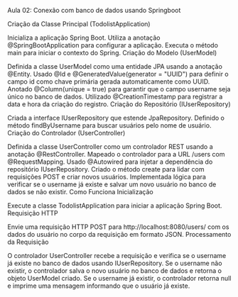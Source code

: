 Aula 02: Conexão com banco de dados usando Springboot

Criação da Classe Principal (TodolistApplication)

Inicializa a aplicação Spring Boot.
Utiliza a anotação @SpringBootApplication para configurar a aplicação.
Executa o método main para iniciar o contexto do Spring.
Criação do Modelo (UserModel)

Definida a classe UserModel como uma entidade JPA usando a anotação @Entity.
Usado @Id e @GeneratedValue(generator = "UUID") para definir o campo id como chave primária gerada automaticamente como UUID.
Anotado @Column(unique = true) para garantir que o campo username seja único no banco de dados.
Utilizado @CreationTimestamp para registrar a data e hora da criação do registro.
Criação do Repositório (IUserRepository)

Criada a interface IUserRepository que estende JpaRepository.
Definido o método findByUsername para buscar usuários pelo nome de usuário.
Criação do Controlador (UserController)

Definida a classe UserController como um controlador REST usando a anotação @RestController.
Mapeado o controlador para a URL /users com @RequestMapping.
Usado @Autowired para injetar a dependência do repositório IUserRepository.
Criado o método create para lidar com requisições POST e criar novos usuários.
Implementada lógica para verificar se o username já existe e salvar um novo usuário no banco de dados se não existir.
Como Funciona
Inicialização

Execute a classe TodolistApplication para iniciar a aplicação Spring Boot.
Requisição HTTP

Envie uma requisição HTTP POST para http://localhost:8080/users/ com os dados do usuário no corpo da requisição em formato JSON.
Processamento da Requisição

O controlador UserController recebe a requisição e verifica se o username já existe no banco de dados usando IUserRepository.
Se o username não existir, o controlador salva o novo usuário no banco de dados e retorna o objeto UserModel criado.
Se o username já existir, o controlador retorna null e imprime uma mensagem informando que o usuário já existe.

